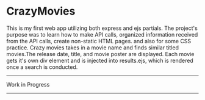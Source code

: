 # CrazyMovies
This is my first web app utilizing both express and ejs partials. The project's purpose was to learn how to make API calls, organized
information received from the API calls, create non-static HTML pages. and also for some CSS practice. Crazy movies takes in a movie name 
and finds similar titled movies.The release date, title, and movie poster are displayed. Each movie gets it's own div element and is 
injected into results.ejs, which is rendered once a search is conducted.

****************
Work in Progress
****************

